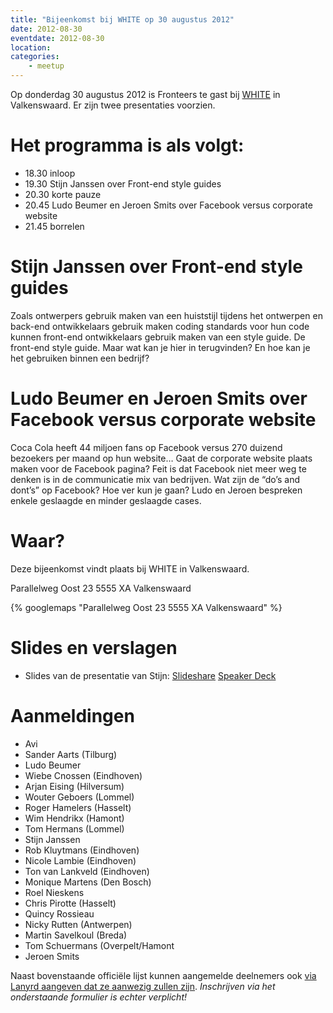 ```yaml
---
title: "Bijeenkomst bij WHITE op 30 augustus 2012"
date: 2012-08-30
eventdate: 2012-08-30
location: 
categories: 
    - meetup
---
```

Op donderdag 30 augustus 2012 is Fronteers te gast bij [WHITE](http://www.white.nl/) in Valkenswaard. Er zijn twee presentaties voorzien.

# Het programma is als volgt:

* 18.30 inloop
* 19.30 Stijn Janssen over Front-end style guides
* 20.30 korte pauze
* 20.45 Ludo Beumer en Jeroen Smits over Facebook versus corporate website
* 21.45 borrelen

# Stijn Janssen over Front-end style guides

Zoals ontwerpers gebruik maken van een huiststijl tijdens het ontwerpen en back-end ontwikkelaars gebruik maken coding standards voor hun code kunnen front-end ontwikkelaars gebruik maken van een style guide. De front-end style guide. Maar wat kan je hier in terugvinden? En hoe kan je het gebruiken binnen een bedrijf?

# Ludo Beumer en Jeroen Smits over Facebook versus corporate website

Coca Cola heeft 44 miljoen fans op Facebook versus 270 duizend bezoekers per maand op hun website… Gaat de corporate website plaats maken voor de Facebook pagina? Feit is dat Facebook niet meer weg te denken is in de communicatie mix van bedrijven. Wat zijn de “do’s and dont’s” op Facebook? Hoe ver kun je gaan? Ludo en Jeroen bespreken enkele geslaagde en minder geslaagde cases.

# Waar?

Deze bijeenkomst vindt plaats bij WHITE in Valkenswaard.

Parallelweg Oost 23
5555 XA Valkenswaard

{% googlemaps "Parallelweg Oost 23 5555 XA Valkenswaard" %}

# Slides en verslagen

* Slides van de presentatie van Stijn: [Slideshare](http://www.slideshare.net/StijnJanssen/frontend-style-guides-fronteers-white-300812) [Speaker Deck](https://speakerdeck.com/u/stijnj/p/front-end-style-guides)

# Aanmeldingen

* Avi
* Sander Aarts (Tilburg)
* Ludo Beumer
* Wiebe Cnossen (Eindhoven)
* Arjan Eising (Hilversum)
* Wouter Geboers (Lommel)
* Roger Hamelers (Hasselt)
* Wim Hendrikx (Hamont)
* Tom Hermans (Lommel)
* Stijn Janssen
* Rob Kluytmans (Eindhoven)
* Nicole Lambie (Eindhoven)
* Ton van Lankveld (Eindhoven)
* Monique Martens (Den Bosch)
* Roel Nieskens
* Chris Pirotte (Hasselt)
* Quincy Rossieau
* Nicky Rutten (Antwerpen)
* Martin Savelkoul (Breda)
* Tom Schuermans (Overpelt/Hamont
* Jeroen Smits

Naast bovenstaande officiële lijst kunnen aangemelde deelnemers ook [via Lanyrd aangeven dat ze aanwezig zullen zijn](http://lanyrd.com/2012/fronteers-white/). *Inschrijven via het onderstaande formulier is echter verplicht!*

